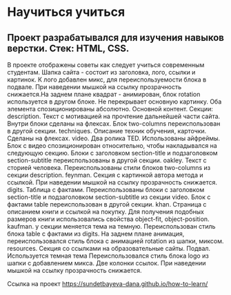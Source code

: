 # Научиться учиться
Проект разрабатывался для изучения навыков верстки.
Стек: HTML, CSS.
---
В проекте отображены советы как следует учиться современным студентам.
Шапка сайта - состоит из заголовка, лого, ссылки и картинок. К лого добавлен микс, для переиспользуемости блока в подвале. При наведении мышкой на ссылку прозрачность снижается.На заднем плане квадрат - анимирован, блок rotation используется в другом блоке. Не перекрывает основную картинку. Оба элемента спозиционированы абсолютно.
 Основной контент. Секции:
  description. Текст с мотивацией на прочтение дальнейшей части сайта. Внутри блоки сделаны на флексах. Блок two-columns переиспользован в другой секции.
  techniques. Описание техник обучения, карточки. Сделаны на флексах.
  video. Два ролика TED. Использованы айфреймы. Блок с видео спозиционирован относительно, чтобы накладывался на следующую секцию. Блоки с заголовком section-title и подзаголовком section-subtitle переиспользованы в другой секции.
  oakley. Текст с сторией человека. Переиспользованы стили блоков two-columns из секции description.
  feynman. Секция с картинкой автора метода и ссылкой. При наведении мышкой на ссылку прозрачность снижается.
  digits. Таблица с фактами. Переиспользованы блоки с заголовком section-title и подзаголовком section-subtitle из секции video. Блок с фактами table переиспользован в другой секции.
  khan. Страница с описанием книги и ссылкой на покупку. Для получения подобных размеров книги использовались свойства object-fit, object-position.
  kaufman. у секции меняется тема на темную. Переиспользован стиль блока table с фактами из digits. На заднем плане анимация, переиспользовался стиль блока с анимацией rotation из шапки, миксом.
  resources. Секция со ссылками на образовательные сайты.
Подвал. Используется темная тема Переиспользовался стиль блока logo из шапки с добавлением микса. Две колонки ссылок. При наведении мышкой на ссылку прозрачность снижается.

Ссылка на проект https://sundetbayeva-dana.github.io/how-to-learn/
